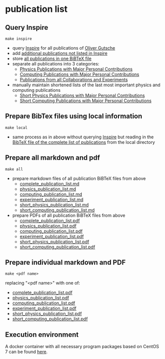 # publication list

## Query Inspire

```
make inspire
```

* query [Inspire](http://inspirehep.net) for all publications of [Oliver Gutsche](http://inspirehep.net/author/profile/O.Gutsche.1)
* add [additional publications not listed in Inspire](https://raw.githubusercontent.com/gutsche/ForThePublic/master/publication_list/additional_publication_list.bib)
* store [all publications in one BiBTeX file](https://raw.githubusercontent.com/gutsche/ForThePublic/master/publication_list/computing_publication_list.bib)
* separate all publications into 3 categories:
    * [Physics Publications with Major Personal Contributions](https://raw.githubusercontent.com/gutsche/ForThePublic/master/publication_list/physics_publication_list.bib)
    * [Computing Publications with Major Personal Contributions](https://raw.githubusercontent.com/gutsche/ForThePublic/master/publication_list/computing_publication_list.bib)
    * [Publications from all Collaborations and Experiments](https://raw.githubusercontent.com/gutsche/ForThePublic/master/publication_list/experiment_publication_list.bib)
* manually maintain shortened lists of the last most important physics and computing publications
    * [Short Physics Publications with Major Personal Contributions](https://raw.githubusercontent.com/gutsche/ForThePublic/master/publication_list/short_physics_publication_list.bib)
    * [Short Computing Publications with Major Personal Contributions](https://raw.githubusercontent.com/gutsche/ForThePublic/master/publication_list/short_computing_publication_list.bib)

## Prepare BibTex files using local information

```
make local
```

* same process as in above without querying [Inspire](http://inspirehep.net) but reading in the [BibTeX file of the complete list of publications](https://raw.githubusercontent.com/gutsche/ForThePublic/master/publication_list/computing_publication_list.bib) from the local directory

## Prepare all markdown and pdf

```
make all
```

* prepare markdown files of all publication BiBTeX files from above
    * [complete_publication_list.md](https://raw.githubusercontent.com/gutsche/ForThePublic/master/publication_list/complete_publication_list.md)
    * [physics_publication_list.md](https://raw.githubusercontent.com/gutsche/ForThePublic/master/publication_list/physics_publication_list.md)
    * [computing_publication_list.md](https://raw.githubusercontent.com/gutsche/ForThePublic/master/publication_list/computing_publication_list.md)
    * [experiment_publication_list.md](https://raw.githubusercontent.com/gutsche/ForThePublic/master/publication_list/experiment_publication_list.md)
    * [short_physics_publication_list.md](https://raw.githubusercontent.com/gutsche/ForThePublic/master/publication_list/short_physics_publication_list.md)
    * [short_computing_publication_list.md](https://raw.githubusercontent.com/gutsche/ForThePublic/master/publication_list/short_computing_publication_list.md)
* prepare PDFs of all publication BiBTeX files from above
    * [complete_publication_list.pdf](https://raw.githubusercontent.com/gutsche/ForThePublic/master/publication_list/complete_publication_list.pdf)
    * [physics_publication_list.pdf](https://raw.githubusercontent.com/gutsche/ForThePublic/master/publication_list/physics_publication_list.pdf)
    * [computing_publication_list.pdf](https://raw.githubusercontent.com/gutsche/ForThePublic/master/publication_list/computing_publication_list.pdf)
    * [experiment_publication_list.pdf](https://raw.githubusercontent.com/gutsche/ForThePublic/master/publication_list/experiment_publication_list.pdf)
    * [short_physics_publication_list.pdf](https://raw.githubusercontent.com/gutsche/ForThePublic/master/publication_list/short_physics_publication_list.pdf)
    * [short_computing_publication_list.pdf](https://raw.githubusercontent.com/gutsche/ForThePublic/master/publication_list/short_computing_publication_list.pdf)

## Prepare individual markdown and PDF

```
make <pdf name>
```

replacing "\<pdf name\>" with one of:

* [complete_publication_list.pdf](https://raw.githubusercontent.com/gutsche/ForThePublic/master/publication_list/complete_publication_list.pdf)
* [physics_publication_list.pdf](https://raw.githubusercontent.com/gutsche/ForThePublic/master/publication_list/physics_publication_list.pdf)
* [computing_publication_list.pdf](https://raw.githubusercontent.com/gutsche/ForThePublic/master/publication_list/computing_publication_list.pdf)
* [experiment_publication_list.pdf](https://raw.githubusercontent.com/gutsche/ForThePublic/master/publication_list/experiment_publication_list.pdf)
* [short_physics_publication_list.pdf](https://raw.githubusercontent.com/gutsche/ForThePublic/master/publication_list/short_physics_publication_list.pdf)
* [short_computing_publication_list.pdf](https://raw.githubusercontent.com/gutsche/ForThePublic/master/publication_list/short_computing_publication_list.pdf)

## Execution environment

A docker container with all necessary program packages based on CentOS 7 can be found [here](https://github.com/gutsche/docker-containers/tree/master/forthepublic-container).